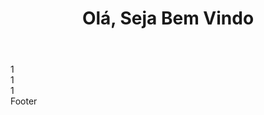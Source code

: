 <main class="main">
    <header class="header">
        <h1>Olá, Seja Bem Vindo</h1>
    </header>
    <section>
        <section>1</section>
        <section>1</section>
        <section>1</section>
    </section>
    <footer>Footer</footer>
</main>